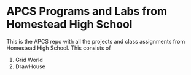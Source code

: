 # APCS Programs and Labs from Homestead High School
This is the APCS repo with all the projects and class assignments from Homestead High School. 
This consists of 
1) Grid World
2) DrawHouse 
